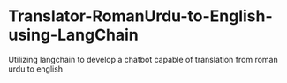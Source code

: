 # Translator-RomanUrdu-to-English-using-LangChain
Utilizing langchain to develop a chatbot capable of translation from roman urdu to english
